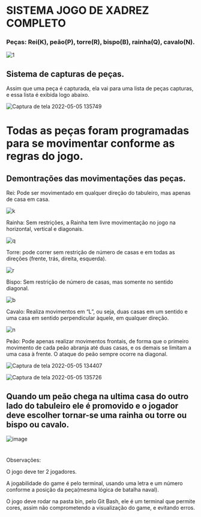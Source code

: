 # SISTEMA   JOGO DE XADREZ COMPLETO

### Peças: Rei(K), peão(P), torre(R), bispo(B), rainha(Q), cavalo(N).

![1](https://user-images.githubusercontent.com/97681752/166970517-2867725f-ec8b-4fcf-8752-9537ef364b95.jpg)

## Sistema de capturas de peças.

Assim que uma peça é capturada, ela vai para uma lista de peças capturas, e essa lista é exibida logo abaixo.

![Captura de tela 2022-05-05 135749](https://user-images.githubusercontent.com/97681752/166975485-130fb6e8-7960-4405-b9d3-5cf9695b241d.jpg)

# Todas as peças foram programadas para se movimentar conforme as regras do jogo.

## Demontrações das movimentações das peças.

Rei: Pode ser movimentado em qualquer direção do tabuleiro, mas apenas de casa em casa.

![k](https://user-images.githubusercontent.com/97681752/166980674-9883da11-b41c-4c20-a942-f616fdef7f36.jpg)

Rainha: Sem restrições, a Rainha tem livre movimentação no jogo na horizontal, vertical e diagonais.

![q](https://user-images.githubusercontent.com/97681752/166980749-7072516b-eb36-499b-91ff-c5697077324e.jpg)

Torre: pode correr sem restrição de número de casas e em todas as direções (frente, trás, direita, esquerda).

![r](https://user-images.githubusercontent.com/97681752/166981390-1abe0818-238b-4592-b535-0f13d2845efd.jpg)

Bispo: Sem restrição de número de casas, mas somente no sentido diagonal.

![b](https://user-images.githubusercontent.com/97681752/166980862-1ad56810-0f11-4414-8a2a-0f14b07b0249.jpg)

Cavalo: Realiza movimentos em “L”, ou seja, duas casas em um sentido e uma casa em sentido perpendicular àquele, em qualquer direção.

![n](https://user-images.githubusercontent.com/97681752/166980884-b96f963d-4f86-4ca0-93e3-9c863d2e2e88.jpg)

Peão: Pode apenas realizar movimentos frontais, de forma que o primeiro movimento de cada peão abranja até duas casas, e os demais se limitam a uma casa à frente. O ataque do peão sempre ocorre na diagonal.

![Captura de tela 2022-05-05 134407](https://user-images.githubusercontent.com/97681752/166972113-e4a2b0a2-9851-4f19-af25-95680a1731c2.jpg)

![Captura de tela 2022-05-05 135726](https://user-images.githubusercontent.com/97681752/166974757-3a85f940-c2b2-4296-b0ef-51913730e0aa.jpg)

## Quando um peão chega na ultima casa do outro lado do tabuleiro ele é promovido e o jogador deve escolher tornar-se uma rainha ou torre ou bispo ou cavalo.

![image](https://user-images.githubusercontent.com/97681752/166982265-3bc6fcbf-6fb0-4542-b922-e94bfa82727f.png)

#

Observações: 

O jogo deve ter 2 jogadores.

A jogabilidade do game é pelo terminal, usando uma letra e um número conforme a posição da peça(mesma lógica de batalha naval).

O jogo deve rodar na pasta bin, pelo Git Bash, ele é um terminal que permite cores, assim não comprometendo a visualização do game, e evitando erros.

